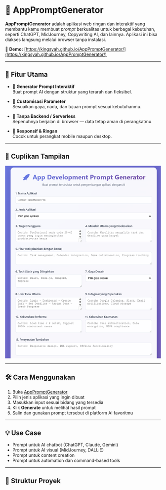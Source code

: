 # 🎯 AppPromptGenerator

**AppPromptGenerator** adalah aplikasi web ringan dan interaktif yang membantu kamu membuat *prompt* berkualitas untuk berbagai kebutuhan, seperti ChatGPT, MidJourney, Copywriting AI, dan lainnya. Aplikasi ini bisa diakses langsung melalui browser tanpa instalasi.

🔗 **Demo:** [https://kingsyah.github.io/AppPromptGenerator/](https://kingsyah.github.io/AppPromptGenerator/)

---

## 🚀 Fitur Utama

- 🔧 **Generator Prompt Interaktif**  
  Buat prompt AI dengan struktur yang terarah dan fleksibel.

- 🎨 **Customisasi Parameter**  
  Sesuaikan gaya, nada, dan tujuan prompt sesuai kebutuhanmu.

- 💾 **Tanpa Backend / Serverless**  
  Sepenuhnya berjalan di browser — data tetap aman di perangkatmu.

- 📱 **Responsif & Ringan**  
  Cocok untuk perangkat mobile maupun desktop.

---

## 📸 Cuplikan Tampilan

![AppPromptGenerator Preview](https://github.com/KingSyah/AppPromptGenerator/blob/4ea5e891fde6254d7f20c13fb65d75a4ec14d5fd/Screenshot.png)


---

## 🛠️ Cara Menggunakan

1. Buka [AppPromptGenerator](https://kingsyah.github.io/AppPromptGenerator/)
2. Pilih jenis aplikasi yang ingin dibuat
3. Masukkan input sesuai bidang yang tersedia
4. Klik **Generate** untuk melihat hasil prompt
5. Salin dan gunakan prompt tersebut di platform AI favoritmu

---

## 💡 Use Case

- Prompt untuk AI chatbot (ChatGPT, Claude, Gemini)
- Prompt untuk AI visual (MidJourney, DALL·E)
- Prompt untuk content creation
- Prompt untuk automation dan command-based tools

---

## 📁 Struktur Proyek

